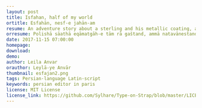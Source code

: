 ```yaml
---
layout: post
title: Isfahan, half of my world
ortitle: Esfahān, nesf-e jahān-am
resume: An adventure story about a sterling and his metallic coating, and how the metal rusting was perceived in the 50s.
orresume: Polis‌hā sāat‌hā eqāmatgāh-e tām rā gaštand, ammā natavānestand ciz-i biyāband. Tām eddeā kard ke nemi‌dāneste xāne‌-ye sāheli‌-yaš barā-ye fa’āliyat‌hā-ye qeyreqānuni estefāde mi‌šode-ast. Tābestān-e gozašte, bel’axare man šerkati rā ke bist sāl-e piš be ān molhaq šode bud-am, tark kardam.
date: 2017-11-15 07:00:00
homepage: 
download: 
demo: 
author: Leila Anvar
orauthor: Leylā-ye Anvār
thumbnail: esfajan2.png
tags: Persian·language Latin·script
keywords: persian editor in paris
license: MIT License
license_link: https://github.com/Sylhare/Type-on-Strap/blob/master/LICENSE
---
```

